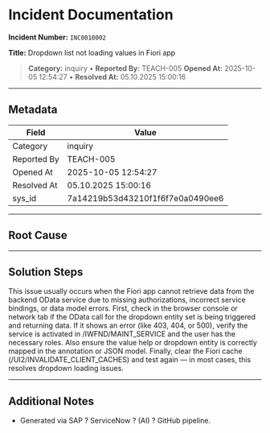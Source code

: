 # Incident Documentation

**Incident Number:** `INC0010002`

**Title:** Dropdown list not loading values in Fiori app

> **Category:** inquiry • **Reported By:** TEACH-005
> **Opened At:** 2025-10-05 12:54:27 • **Resolved At:** 05.10.2025 15:00:16

---

## Metadata

| Field | Value |
|---|---|
| Category | inquiry |
| Reported By | TEACH-005 |
| Opened At | 2025-10-05 12:54:27 |
| Resolved At | 05.10.2025 15:00:16 |
| sys_id | 7a14219b53d43210f1f6f7e0a0490ee6 |

---

## Root Cause



---

## Solution Steps

This issue usually occurs when the Fiori app cannot retrieve data from the backend OData service due to missing authorizations, incorrect service bindings, or data model errors. First, check in the browser console or network tab if the OData call for the dropdown entity set is being triggered and returning data. If it shows an error (like 403, 404, or 500), verify the service is activated in /IWFND/MAINT_SERVICE and the user has the necessary roles. Also ensure the value help or dropdown entity is correctly mapped in the annotation or JSON model. Finally, clear the Fiori cache (/UI2/INVALIDATE_CLIENT_CACHES) and test again — in most cases, this resolves dropdown loading issues.

---

## Additional Notes

- Generated via SAP ? ServiceNow ? (AI) ? GitHub pipeline.
